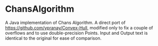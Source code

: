 # ChansAlgorithm
A Java implementation of Chans Algorithm. A direct port of https://github.com/ypranay/Convex-Hull, modified only to fix a couple of overflows and to use double-precision Points. Input and Output text is identical to the original for ease of comparison.
